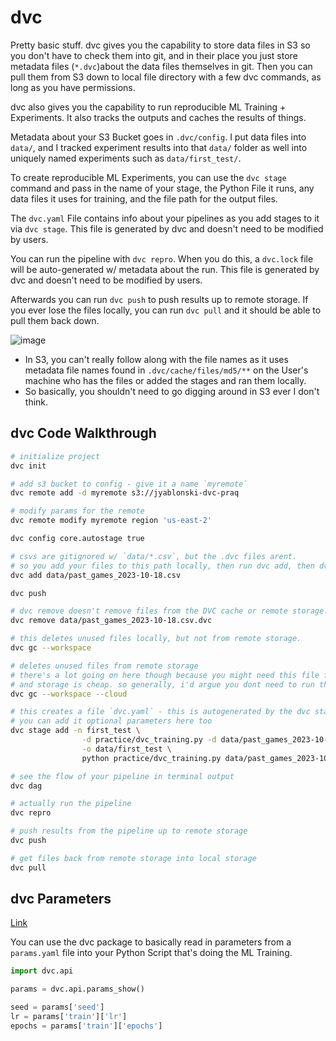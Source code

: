 # dvc

Pretty basic stuff. dvc gives you the capability to store data files in S3 so you don't have to check them into git, and in their place you just store metadata files (`*.dvc`)about the data files themselves in git. Then you can pull them from S3 down to local file directory with a few dvc commands, as long as you have permissions.

dvc also gives you the capability to run reproducible ML Training + Experiments. It also tracks the outputs and caches the results of things.

Metadata about your S3 Bucket goes in `.dvc/config`. I put data files into `data/`, and I tracked experiment results into that `data/` folder as well into uniquely named experiments such as `data/first_test/`.

To create reproducible ML Experiments, you can use the `dvc stage` command and pass in the name of your stage, the Python File it runs, any data files it uses for training, and the file path for the output files.

The `dvc.yaml` File contains info about your pipelines as you add stages to it via `dvc stage`. This file is generated by dvc and doesn't need to be modified by users.

You can run the pipeline with `dvc repro`. When you do this, a `dvc.lock` file will be auto-generated w/ metadata about the run. This file is generated by dvc and doesn't need to be modified by users.

Afterwards you can run `dvc push` to push results up to remote storage. If you ever lose the files locally, you can run `dvc pull` and it should be able to pull them back down.

![image](https://github.com/user-attachments/assets/9924db16-16ec-4602-8866-8bd0bdb4c333)

- In S3, you can't really follow along with the file names as it uses metadata file names found in `.dvc/cache/files/md5/**` on the User's machine who has the files or added the stages and ran them locally.
- So basically, you shouldn't need to go digging around in S3 ever I don't think.

## dvc Code Walkthrough
``` sh
# initialize project 
dvc init

# add s3 bucket to config - give it a name `myremote`
dvc remote add -d myremote s3://jyablonski-dvc-praq

# modify params for the remote
dvc remote modify myremote region 'us-east-2'

dvc config core.autostage true

# csvs are gitignored w/ `data/*.csv`, but the .dvc files arent.
# so you add your files to this path locally, then run dvc add, then dvc push to push them up to s3.
dvc add data/past_games_2023-10-18.csv

dvc push

# dvc remove doesn't remove files from the DVC cache or remote storage. Use dvc gc for that.
dvc remove data/past_games_2023-10-18.csv.dvc

# this deletes unused files locally, but not from remote storage.
dvc gc --workspace

# deletes unused files from remote storage
# there's a lot going on here though because you might need this file for past experiments or something
# and storage is cheap. so generally, i'd argue you dont need to run this all that often.
dvc gc --workspace --cloud

# this creates a file `dvc.yaml` - this is autogenerated by the dvc stage commands
# you can add it optional parameters here too
dvc stage add -n first_test \
                -d practice/dvc_training.py -d data/past_games_2023-10-18.csv \
                -o data/first_test \
                python practice/dvc_training.py data/past_games_2023-10-18.csv

# see the flow of your pipeline in terminal output
dvc dag

# actually run the pipeline
dvc repro

# push results from the pipeline up to remote storage
dvc push

# get files back from remote storage into local storage
dvc pull
```

## dvc Parameters
[Link](https://dvc.org/doc/command-reference/stage/add#example-using-parameter-dependencies)

You can use the dvc package to basically read in parameters from a `params.yaml` file into your Python Script that's doing the ML Training.

``` py
import dvc.api

params = dvc.api.params_show()

seed = params['seed']
lr = params['train']['lr']
epochs = params['train']['epochs']
```